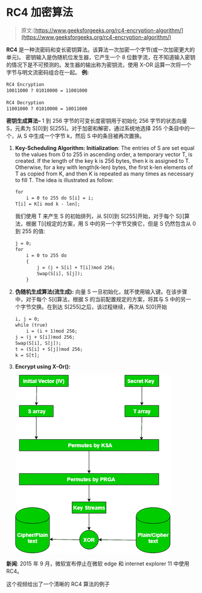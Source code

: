 # RC4 加密算法

> 原文:[https://www.geeksforgeeks.org/rc4-encryption-algorithm/](https://www.geeksforgeeks.org/rc4-encryption-algorithm/)

**RC4** 是一种流密码和变长密钥算法。该算法一次加密一个字节(或一次加密更大的单元)。
密钥输入是伪随机位发生器，它产生一个 8 位数字流，在不知道输入密钥的情况下是不可预测的。发生器的输出称为密钥流，使用 X-OR 运算一次将一个字节与明文流密码组合在一起。
**例:**

```
RC4 Encryption 
10011000 ? 01010000 = 11001000    

RC4 Decryption 
11001000 ? 01010000 = 10011000

```

**密钥生成算法–**
1 到 256 字节的可变长度密钥用于初始化 256 字节的状态向量 S，元素为 S[0]到 S[255]。对于加密和解密，通过系统地选择 255 个条目中的一个，从 S 中生成一个字节 k，然后 S 中的条目被再次置换。

1.  **Key-Scheduling Algorithm:**
    **Initialization**: The entries of S are set equal to the values from 0 to 255 in ascending order, a temporary vector T, is created.
    If the length of the key k is 256 bytes, then k is assigned to T. Otherwise, for a key with length(k-len) bytes, the first k-len elements of T as copied from K, and then K is repeated as many times as necessary to fill T. The idea is illustrated as follow:

    ```
    for
        i = 0 to 255 do S[i] = i;
    T[i] = K[i mod k - len];
    ```

    我们使用 T 来产生 S 的初始排列，从 S[0]到 S[255]开始，对于每个 S[i]算法，根据 T[i]规定的方案，用 S 中的另一个字节交换它，但是 S 仍然包含从 0 到 255 的值:

    ```
    j = 0;
    for
        i = 0 to 255 do
        {
            j = (j + S[i] + T[i])mod 256;
            Swap(S[i], S[j]);
        }
    ```

2.  **伪随机生成算法(流生成):**
    向量 S 一旦初始化，就不使用输入键。在该步骤中，对于每个 S[i]算法，根据 S 的当前配置规定的方案，将其与 S 中的另一个字节交换。在到达 S[255]之后，该过程继续，再次从 S[0]开始

    ```
    i, j = 0;
    while (true)
        i = (i + 1)mod 256;
    j = (j + S[i])mod 256;
    Swap(S[i], S[j]);
    t = (S[i] + S[j])mod 256;
    k = S[t];
    ```

3.  **Encrypt using X-Or():**

    ![55](img/de866784c9c98c09e035bf1cc70fbedc.png)

**新闻**:
2015 年 9 月，微软宣布停止在微软 edge 和 internet explorer 11 中使用 RC4。

这个视频给出了一个清晰的 RC4 算法的例子